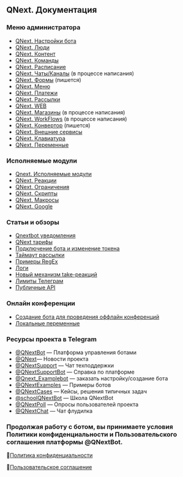 ## QNext. Документация
### Меню администратора
* [QNext. Настройки бота](/docs-test/admin/setting-about)
* [QNext. Люди](/docs-test/admin/people-about)
* [QNext. Контент](/docs-test/admin/content-about)
* [QNext. Команды](/docs-test/admin/command-about)
* [QNext. Расписание](/docs-test/admin/schedule-about)
* [QNext. Чаты/Каналы](/docs-test/admin/chats-and-channels-about) (в процессе написания)
* [QNext. Формы](/docs-test/admin/forms-about) (пишется)
* [QNext. Меню](/docs-test/admin/menu-about)
* [QNext. Платежи](/docs-test/pay)
* [QNext. Рассылки](/docs-test/admin/newsletters-about)
* [QNext. WEB](/docs-test/admin/web-about)
* [QNext. Магазины](/docs-test/admin/stores-about) (в процессе написания)
* [QNext. WorkFlows](/docs-test/admin/workflow-about) (в процессе написания)
* [QNext. Конвертор](/docs-test/admin/converter-about) (пишется)
* [QNext. Внешние сервисы](/docs-test/admin/external-services-about)
* [QNext. Клавиатура](/docs-test/admin/keyboard-about)
* [QNext. Переменные](/docs-test/admin/variables-about)
### Исполняемые модули
* [Qnext. Исполняемые модули](/docs-test/executable-modules)
* [QNext. Реакции](/docs-test/reactions)
* [QNext. Ограничения](/docs-test/restrictions)
* [QNext. Скрипты](/docs-test/script)
* [QNext. Макросы](/docs-test/macros)
* [QNext. Google](/docs-test/admin/google-about)
### Статьи и обзоры
* [Qnextbot уведомления](/docs-test/root/notifications)
* [QNext тарифы](/docs-test/admin/price-about)
* [Подключение бота и изменение токена](/docs-test/root/token-about)
* [Таймаут рассылки](/docs-test/newsletters/timeout)
* [Примеры RegEx](/docs-test/admin/useful-regex)
* [Логи](/docs-test/reactions/log)
* [Новый механизм take-реакций](/docs-test/reactions/new-mechanics)
* [Лимиты Телеграм](https://limits.tginfo.me/ru-RU/)
* [Публичные API](/docs-test/admin/public-api)
### Онлайн конференции
* [Создание бота для проведения оффлайн конференций](https://www.youtube.com/watch?v=DnGL2II51Xg)
* [Локальные переменные](https://www.youtube.com/watch?v=3ify7Ci8D_I)
### Ресурсы проекта в Telegram
* [@QNextBot](https://t.me/QNextBot) — Платформа управления ботами
* [@QNext](http://t.me/QNext)— Новости проекта
* [@QNextSupport](http://t.me/Qnextsupport) — Чат техподдержки
* [@QNextSupportBot](https://t.me/QNextSupportBot) — Cправка по платформе
* [@Qnext_Examplebot](https://t.me/Qnext_Examplebot?start=zakaz) — заказать настройку/создание бота
* [@QNextExamples](https://t.me/QNextExamples) — Примеры ботов
* [@QNextCases](https://t.me/QNextCases) — Кейсы, решения типичных задач
* [@schoolQNextBot](http://t.me/schoolQNextBot) — Школа QNextBot
* [@QNextPoll](https://t.me/QNextPoll) — Опросы пользователей проекта
* [@QNextChat](https://t.me/QNextChat) — Чат флудилка


### Продолжая работу с ботом, вы принимаете условия Политики конфиденциальности и Пользовательского соглашения платформы @QNextBot.

🔸[Политика конфиденциальности](http://qnext.app/docs/privacy.html)

🔸[Пользовательское соглашение](http://qnext.app/docs/terms.html) 
